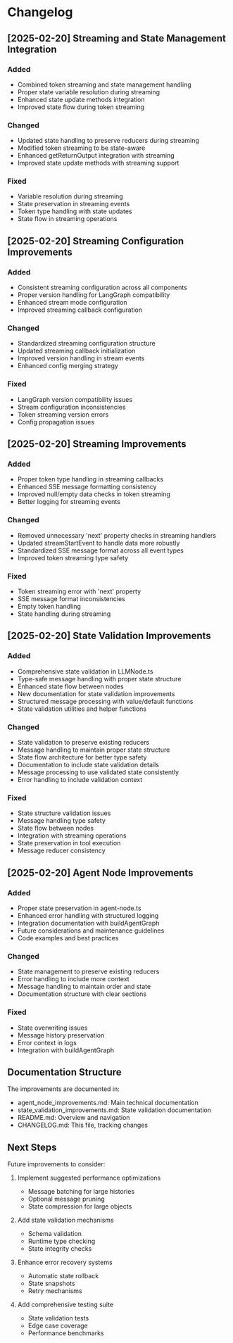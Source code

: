 # Changelog

## [2025-02-20] Streaming and State Management Integration

### Added
- Combined token streaming and state management handling
- Proper state variable resolution during streaming
- Enhanced state update methods integration
- Improved state flow during token streaming

### Changed
- Updated state handling to preserve reducers during streaming
- Modified token streaming to be state-aware
- Enhanced getReturnOutput integration with streaming
- Improved state update methods with streaming support

### Fixed
- Variable resolution during streaming
- State preservation in streaming events
- Token type handling with state updates
- State flow in streaming operations

## [2025-02-20] Streaming Configuration Improvements

### Added
- Consistent streaming configuration across all components
- Proper version handling for LangGraph compatibility
- Enhanced stream mode configuration
- Improved streaming callback configuration

### Changed
- Standardized streaming configuration structure
- Updated streaming callback initialization
- Improved version handling in stream events
- Enhanced config merging strategy

### Fixed
- LangGraph version compatibility issues
- Stream configuration inconsistencies
- Token streaming version errors
- Config propagation issues

## [2025-02-20] Streaming Improvements

### Added
- Proper token type handling in streaming callbacks
- Enhanced SSE message formatting consistency
- Improved null/empty data checks in token streaming
- Better logging for streaming events

### Changed
- Removed unnecessary 'next' property checks in streaming handlers
- Updated streamStartEvent to handle data more robustly
- Standardized SSE message format across all event types
- Improved token streaming type safety

### Fixed
- Token streaming error with 'next' property
- SSE message format inconsistencies
- Empty token handling
- State handling during streaming

## [2025-02-20] State Validation Improvements

### Added
- Comprehensive state validation in LLMNode.ts
- Type-safe message handling with proper state structure
- Enhanced state flow between nodes
- New documentation for state validation improvements
- Structured message processing with value/default functions
- State validation utilities and helper functions

### Changed
- State validation to preserve existing reducers
- Message handling to maintain proper state structure
- State flow architecture for better type safety
- Documentation to include state validation details
- Message processing to use validated state consistently
- Error handling to include validation context

### Fixed
- State structure validation issues
- Message handling type safety
- State flow between nodes
- Integration with streaming operations
- State preservation in tool execution
- Message reducer consistency

## [2025-02-20] Agent Node Improvements

### Added
- Proper state preservation in agent-node.ts
- Enhanced error handling with structured logging
- Integration documentation with buildAgentGraph
- Future considerations and maintenance guidelines
- Code examples and best practices

### Changed
- State management to preserve existing reducers
- Error handling to include more context
- Message handling to maintain order and state
- Documentation structure with clear sections

### Fixed
- State overwriting issues
- Message history preservation
- Error context in logs
- Integration with buildAgentGraph

## Documentation Structure

The improvements are documented in:
- agent_node_improvements.md: Main technical documentation
- state_validation_improvements.md: State validation documentation
- README.md: Overview and navigation
- CHANGELOG.md: This file, tracking changes

## Next Steps

Future improvements to consider:
1. Implement suggested performance optimizations
   - Message batching for large histories
   - Optional message pruning
   - State compression for large objects

2. Add state validation mechanisms
   - Schema validation
   - Runtime type checking
   - State integrity checks

3. Enhance error recovery systems
   - Automatic state rollback
   - State snapshots
   - Retry mechanisms

4. Add comprehensive testing suite
   - State validation tests
   - Edge case coverage
   - Performance benchmarks
